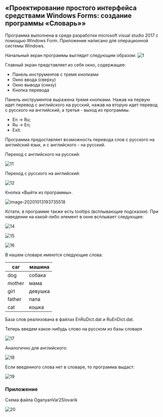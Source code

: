 ## «Проектирование простого интерфейса средствами Windows Forms: создание программы «Словарь»»

Программа выполнена в среде разработки microsoft visual studio 2017 с помощью Windows Form. Приложение написано для операционной системы Windows. 

Начальный экран программы выглядит следующим образом: ![1](../md_src/1.PNG)

Главный экран представляет из себя окно, содержащее:

* Панель инструментов с тремя кнопками
* Окно ввода (сверху)
* Окно вывода (снизу)
* Кнопка перевода

 

Панель инструментов выражена тремя кнопками. Нажав на первую идет перевод с английского на русский, нажав на вторую идет перевод с русского на английский, а третья - выход из программы.

* En -> Ru; 
* Ru -> En;
* Exit.

 

Программа предоставляет возможность перевода слов с русского на английский язык, и с английского - на русский. 

Переход с английского на русский:

![11](../md_src/11.PNG)

 

Переход с русского на английский:

 

![12](../md_src/12.PNG)



 

Кнопка «Выйти из программы». 

![image-20201013193735518](../md_src/13.png)

Кстати, в программе также есть tooltips (всплывающие подсказки). При наведении на какой-либо элемент в окне всплывает следующее: 

 ![14](../md_src/14.PNG)

![15](../md_src/15.PNG)

![16](../md_src/16.PNG)

 

В нашем словаре имеются следующие слова:

| car    | машина  |
| ------ | ------- |
| dog    | собака  |
| mother | мама    |
| girl   | девушка |
| father | папа    |
| cat    | кошка   |

 

База слов реализована в файлах EnRuDict.dat  и RuEnDict.dat.

Теперь введем какое-нибудь слово на русском из базы словаря

![17](../md_src/17.PNG)

Аналогично для английского:

![18](../md_src/18.PNG)

 

Если введенного слова нет в словаре, то программа выдаст:

![19](../md_src/19.PNG)

### Приложение

Схема файла OganyanVar2Slovarik

![20](../md_src/20.PNG)